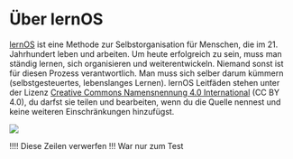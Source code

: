 # Über lernOS

[lernOS](https://lernos.org) ist eine Methode zur Selbstorganisation für Menschen, die im 21. Jahrhundert leben und arbeiten. Um heute erfolgreich zu sein, muss man ständig lernen, sich organisieren und weiterentwickeln. Niemand sonst ist für diesen Prozess verantwortlich. Man muss sich selber darum kümmern (selbstgesteuertes, lebenslanges Lernen). lernOS Leitfäden stehen unter der Lizenz [Creative Commons Namensnennung 4.0 International](https://creativecommons.org/licenses/by/4.0/deed.de) (CC BY 4.0), du darfst sie teilen und bearbeiten, wenn du die Quelle nennest und keine weiteren Einschränkungen hinzufügst. 

![](https://i.creativecommons.org/l/by/4.0/88x31.png)

!!!! Diese Zeilen verwerfen !!! War nur zum Test

